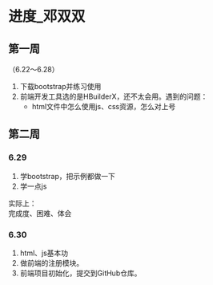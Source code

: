 # 进度_邓双双
## 第一周
（6.22～6.28）
1. 下载bootstrap并练习使用  
2. 前端开发工具选的是HBuilderX，还不太会用。遇到的问题：  
	* html文件中怎么使用js、css资源，怎么对上号  
	
## 第二周
### 6.29
1. 学bootstrap，把示例都做一下
2. 学一点js

实际上：  
完成度、困难、体会


### 6.30
1. html、js基本功
2. 做前端的注册模块。
3. 前端项目初始化，提交到GitHub仓库。





